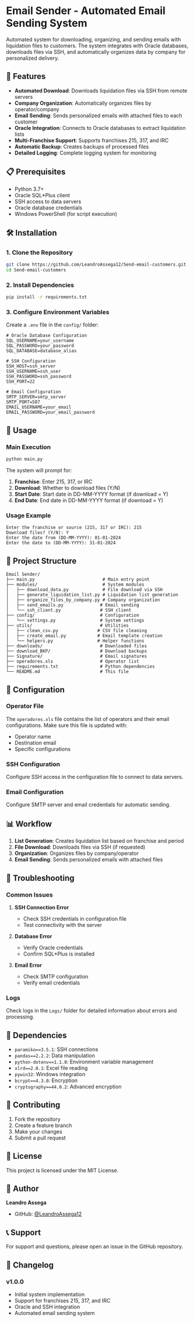 # Email Sender - Automated Email Sending System

Automated system for downloading, organizing, and sending emails with liquidation files to customers. The system integrates with Oracle databases, downloads files via SSH, and automatically organizes data by company for personalized delivery.

## 🚀 Features

- **Automated Download**: Downloads liquidation files via SSH from remote servers
- **Company Organization**: Automatically organizes files by operator/company
- **Email Sending**: Sends personalized emails with attached files to each customer
- **Oracle Integration**: Connects to Oracle databases to extract liquidation lists
- **Multi-Franchise Support**: Supports franchises 215, 317, and IRC
- **Automatic Backup**: Creates backups of processed files
- **Detailed Logging**: Complete logging system for monitoring

## 📋 Prerequisites

- Python 3.7+
- Oracle SQL*Plus client
- SSH access to data servers
- Oracle database credentials
- Windows PowerShell (for script execution)

## 🛠️ Installation

### 1. Clone the Repository
```bash
git clone https://github.com/LeandroAssega12/Send-email-customers.git
cd Send-email-customers
```

### 2. Install Dependencies
```bash
pip install -r requirements.txt
```

### 3. Configure Environment Variables
Create a `.env` file in the `config/` folder:
```env
# Oracle Database Configuration
SQL_USERNAME=your_username
SQL_PASSWORD=your_password
SQL_DATABASE=database_alias

# SSH Configuration
SSH_HOST=ssh_server
SSH_USERNAME=ssh_user
SSH_PASSWORD=ssh_password
SSH_PORT=22

# Email Configuration
SMTP_SERVER=smtp_server
SMTP_PORT=587
EMAIL_USERNAME=your_email
EMAIL_PASSWORD=your_email_password
```

## 🚀 Usage

### Main Execution
```bash
python main.py
```

The system will prompt for:
1. **Franchise**: Enter 215, 317, or IRC
2. **Download**: Whether to download files (Y/N)
3. **Start Date**: Start date in DD-MM-YYYY format (if download = Y)
4. **End Date**: End date in DD-MM-YYYY format (if download = Y)

### Usage Example
```
Enter the franchise or source (215, 317 or IRC): 215
Download files? (Y/N): Y
Enter the date from (DD-MM-YYYY): 01-01-2024
Enter the date to (DD-MM-YYYY): 31-01-2024
```

## 📁 Project Structure

```
Email Sender/
├── main.py                          # Main entry point
├── modules/                         # System modules
│   ├── download_data.py             # File download via SSH
│   ├── generate_liquidation_list.py # Liquidation list generation
│   ├── organize_files_by_company.py # Company organization
│   ├── send_emails.py              # Email sending
│   └── ssh_client.py               # SSH client
├── config/                         # Configuration
│   └── settings.py                 # System settings
├── utils/                          # Utilities
│   ├── clean_csv.py               # CSV file cleaning
│   ├── create_email.py            # Email template creation
│   └── helpers.py                 # Helper functions
├── downloads/                      # Downloaded files
├── download_BKP/                   # Download backups
├── Signature/                      # Email signatures
├── operadores.xls                  # Operator list
├── requirements.txt                # Python dependencies
└── README.md                       # This file
```

## 🔧 Configuration

### Operator File
The `operadores.xls` file contains the list of operators and their email configurations. Make sure this file is updated with:
- Operator name
- Destination email
- Specific configurations

### SSH Configuration
Configure SSH access in the configuration file to connect to data servers.

### Email Configuration
Configure SMTP server and email credentials for automatic sending.

## 📊 Workflow

1. **List Generation**: Creates liquidation list based on franchise and period
2. **File Download**: Downloads files via SSH (if requested)
3. **Organization**: Organizes files by company/operator
4. **Email Sending**: Sends personalized emails with attached files

## 🐛 Troubleshooting

### Common Issues

1. **SSH Connection Error**
   - Check SSH credentials in configuration file
   - Test connectivity with the server

2. **Database Error**
   - Verify Oracle credentials
   - Confirm SQL*Plus is installed

3. **Email Error**
   - Check SMTP configuration
   - Verify email credentials

### Logs
Check logs in the `Logs/` folder for detailed information about errors and processing.

## 📝 Dependencies

- `paramiko==3.5.1`: SSH connections
- `pandas==2.2.2`: Data manipulation
- `python-dotenv==1.1.0`: Environment variable management
- `xlrd==2.0.1`: Excel file reading
- `pywin32`: Windows integration
- `bcrypt==4.3.0`: Encryption
- `cryptography==44.0.2`: Advanced encryption

## 🤝 Contributing

1. Fork the repository
2. Create a feature branch
3. Make your changes
4. Submit a pull request

## 📄 License

This project is licensed under the MIT License.

## 👥 Author

**Leandro Assega**
- GitHub: [@LeandroAssega12](https://github.com/LeandroAssega12)

## 📞 Support

For support and questions, please open an issue in the GitHub repository.

## 🔄 Changelog

### v1.0.0
- Initial system implementation
- Support for franchises 215, 317, and IRC
- Oracle and SSH integration
- Automated email sending system